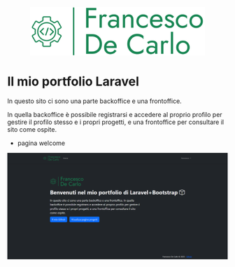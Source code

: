 <p align="center"><img src="./resources/assets/img/logo/png/logo-no-background.png" width="400" alt="FDC Logo"></p>

# Il mio portfolio Laravel
<p>In questo sito ci sono una parte backoffice e una frontoffice.

In quella backoffice è possibile registrarsi e accedere al proprio profilo per gestire il profilo stesso e i propri progetti, e una frontoffice per consultare il sito come ospite.</p>

- pagina welcome
<img src="./screenshots/welcome.png">